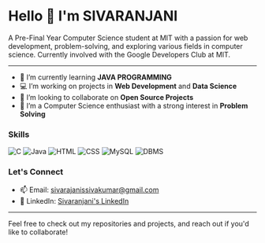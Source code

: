 # Hello 👋 I'm SIVARANJANI

A Pre-Final Year Computer Science student at MIT with a passion for web development, problem-solving, and exploring various fields in computer science. Currently involved with the Google Developers Club at MIT.

---

- 🌱 I’m currently learning **JAVA PROGRAMMING**
- 💻 I’m working on projects in **Web Development** and **Data Science**
- 🤝 I’m looking to collaborate on **Open Source Projects**
- 🧠 I’m a Computer Science enthusiast with a strong interest in **Problem Solving**

### Skills

![C](https://img.shields.io/badge/-C-A8B9CC?style=flat-square&logo=c&logoColor=white)
![Java](https://img.shields.io/badge/-Java-007396?style=flat-square&logo=java&logoColor=white)
![HTML](https://img.shields.io/badge/-HTML5-E34F26?style=flat-square&logo=html5&logoColor=white)
![CSS](https://img.shields.io/badge/-CSS3-1572B6?style=flat-square&logo=css3&logoColor=white)
![MySQL](https://img.shields.io/badge/-MySQL-4479A1?style=flat-square&logo=mysql&logoColor=white)
![DBMS](https://img.shields.io/badge/-DBMS-4E9A06?style=flat-square)

### Let's Connect

- 📫 Email: [sivarajanissivakumar@gmail.com](mailto:sivarajanissivakumar@gmail.com)
- 💼 LinkedIn: [Sivaranjani's LinkedIn](https://www.linkedin.com/in/sivaranjani-s-sivakumar-5b12b7253/)

---

Feel free to check out my repositories and projects, and reach out if you'd like to collaborate!
